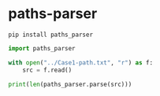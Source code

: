 # paths-parser

```
pip install paths_parser
```

```py
import paths_parser

with open("../Case1-path.txt", "r") as f:
    src = f.read()

print(len(paths_parser.parse(src)))
```